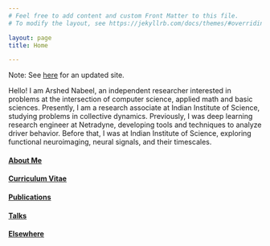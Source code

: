 ```yaml
---
# Feel free to add content and custom Front Matter to this file.
# To modify the layout, see https://jekyllrb.com/docs/themes/#overriding-theme-defaults

layout: page
title: Home

---
```


Note: See [here](https://arshednabeel.wordpress.com) for an updated site.

Hello! I am Arshed Nabeel, an independent researcher interested in problems at the intersection of computer science, applied math and basic sciences. Presently, I am a research associate at Indian Institute of Science, studying problems in collective dynamics. Previously, I was deep learning research engineer at Netradyne, developing tools and techniques to analyze driver behavior. Before that, I was at Indian Institute of Science, exploring functional neuroimaging, neural signals, and their timescales. 

#### [About Me](about)
#### [Curriculum Vitae](cv)
#### [Publications](publications)
#### [Talks](talks)
#### [Elsewhere](elsewhere)
